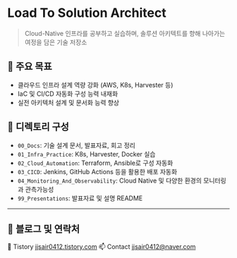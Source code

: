 # Load To Solution Architect
> Cloud-Native 인프라를 공부하고 실습하며, 솔루션 아키텍트를 향해 나아가는 여정을 담은 기술 저장소

## 🎯 주요 목표
- 클라우드 인프라 설계 역량 강화 (AWS, K8s, Harvester 등)
- IaC 및 CI/CD 자동화 구성 능력 내재화
- 실전 아키텍처 설계 및 문서화 능력 향상

## 📁 디렉토리 구성
- `00_Docs`: 기술 설계 문서, 발표자료, 회고 정리
- `01_Infra_Practice`: K8s, Harvester, Docker 실습
- `02_Cloud_Automation`: Terraform, Ansible로 구성 자동화
- `03_CICD`: Jenkins, GitHub Actions 등을 활용한 배포 자동화
- `04_Monitoring_And_Observability`: Cloud Native 및 다양한 환경의 모니터링과 관측가능성
- `99_Presentations`: 발표자료 및 설명 README

---

## 🧠 블로그 및 연락처
📖 Tistory [jjsair0412.tistory.com](https://jjsair0412.tistory.com)
📫 Contact [jjsair0412@naver.com](mailto:jjsair0412@naver.com)

